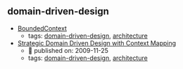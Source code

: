 domain-driven-design 
---
* [BoundedContext](https://martinfowler.com/bliki/BoundedContext.html)
    * tags: [domain-driven-design](../tags/domain-driven-design.md), [architecture](../tags/architecture.md)
* [Strategic Domain Driven Design with Context Mapping](https://www.infoq.com/articles/ddd-contextmapping)
    * :calendar: published on: 2009-11-25
    * tags: [domain-driven-design](../tags/domain-driven-design.md), [architecture](../tags/architecture.md)
